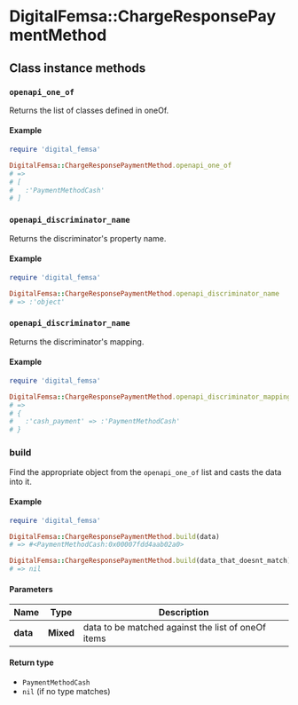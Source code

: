# DigitalFemsa::ChargeResponsePaymentMethod

## Class instance methods

### `openapi_one_of`

Returns the list of classes defined in oneOf.

#### Example

```ruby
require 'digital_femsa'

DigitalFemsa::ChargeResponsePaymentMethod.openapi_one_of
# =>
# [
#   :'PaymentMethodCash'
# ]
```

### `openapi_discriminator_name`

Returns the discriminator's property name.

#### Example

```ruby
require 'digital_femsa'

DigitalFemsa::ChargeResponsePaymentMethod.openapi_discriminator_name
# => :'object'
```

### `openapi_discriminator_name`

Returns the discriminator's mapping.

#### Example

```ruby
require 'digital_femsa'

DigitalFemsa::ChargeResponsePaymentMethod.openapi_discriminator_mapping
# =>
# {
#   :'cash_payment' => :'PaymentMethodCash'
# }
```

### build

Find the appropriate object from the `openapi_one_of` list and casts the data into it.

#### Example

```ruby
require 'digital_femsa'

DigitalFemsa::ChargeResponsePaymentMethod.build(data)
# => #<PaymentMethodCash:0x00007fdd4aab02a0>

DigitalFemsa::ChargeResponsePaymentMethod.build(data_that_doesnt_match)
# => nil
```

#### Parameters

| Name | Type | Description |
| ---- | ---- | ----------- |
| **data** | **Mixed** | data to be matched against the list of oneOf items |

#### Return type

- `PaymentMethodCash`
- `nil` (if no type matches)

